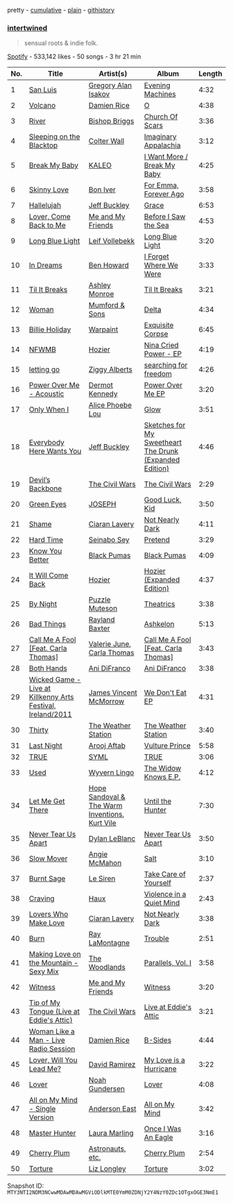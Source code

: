 pretty - [cumulative](/playlists/cumulative/37i9dQZF1DX1BGjF5N5O7F.md) - [plain](/playlists/plain/37i9dQZF1DX1BGjF5N5O7F) - [githistory](https://github.githistory.xyz/mackorone/spotify-playlist-archive/blob/main/playlists/plain/37i9dQZF1DX1BGjF5N5O7F)

### [intertwined](https://open.spotify.com/playlist/37i9dQZF1DX1BGjF5N5O7F)

> sensual roots & indie folk.

[Spotify](https://open.spotify.com/user/spotify) - 533,142 likes - 50 songs - 3 hr 21 min

| No. | Title | Artist(s) | Album | Length |
|---|---|---|---|---|
| 1 | [San Luis](https://open.spotify.com/track/7gDNQLV9cr8449LFrQbk5J) | [Gregory Alan Isakov](https://open.spotify.com/artist/5sXaGoRLSpd7VeyZrLkKwt) | [Evening Machines](https://open.spotify.com/album/5K7PZiOlAn8sxxhh0QTFuJ) | 4:32 |
| 2 | [Volcano](https://open.spotify.com/track/3AkxSspcYOvhWTkaMvqyaD) | [Damien Rice](https://open.spotify.com/artist/14r9dR01KeBLFfylVSKCZQ) | [O](https://open.spotify.com/album/6aHBpqM0YAMfYxfTBjfmk1) | 4:38 |
| 3 | [River](https://open.spotify.com/track/3mRLHiSHYtC8Hk7bzZdUs1) | [Bishop Briggs](https://open.spotify.com/artist/0yb46jwm7gqbZXVXZQ8Z1e) | [Church Of Scars](https://open.spotify.com/album/1TTxcgs3zEngN0EB56yXzY) | 3:36 |
| 4 | [Sleeping on the Blacktop](https://open.spotify.com/track/3Ozx6IrGdoQyAworJzvBDE) | [Colter Wall](https://open.spotify.com/artist/3xYXYzm9H3RzyQgBrYwIcx) | [Imaginary Appalachia](https://open.spotify.com/album/1widYgH6RNVOxnLOiVeihU) | 3:12 |
| 5 | [Break My Baby](https://open.spotify.com/track/5NnFkbEjahUGx5T3qxbNCW) | [KALEO](https://open.spotify.com/artist/7jdFEYD2LTYjfwxOdlVjmc) | [I Want More / Break My Baby](https://open.spotify.com/album/0zohDZP7J5cZe6cN5jjIaY) | 4:25 |
| 6 | [Skinny Love](https://open.spotify.com/track/3B3eOgLJSqPEA0RfboIQVM) | [Bon Iver](https://open.spotify.com/artist/4LEiUm1SRbFMgfqnQTwUbQ) | [For Emma, Forever Ago](https://open.spotify.com/album/7EJ0OT5ZqybXxcYRa6mccM) | 3:58 |
| 7 | [Hallelujah](https://open.spotify.com/track/3pRaLNL3b8x5uBOcsgvdqM) | [Jeff Buckley](https://open.spotify.com/artist/3nnQpaTvKb5jCQabZefACI) | [Grace](https://open.spotify.com/album/7yQtjAjhtNi76KRu05XWFS) | 6:53 |
| 8 | [Lover, Come Back to Me](https://open.spotify.com/track/6nwDqtfW4YeWH3tTnAixBo) | [Me and My Friends](https://open.spotify.com/artist/4KewrgdzmKzWiJT3Znotp3) | [Before I Saw the Sea](https://open.spotify.com/album/5zqTzS8QGo2sQLmh3JaiMp) | 4:53 |
| 9 | [Long Blue Light](https://open.spotify.com/track/3gaH1EhTC53WZeFRj3hGtp) | [Leif Vollebekk](https://open.spotify.com/artist/3jzXlBF2157k4exx7idecs) | [Long Blue Light](https://open.spotify.com/album/44nEv2ygRogxTn2EQUUVei) | 3:20 |
| 10 | [In Dreams](https://open.spotify.com/track/6yPuQr6vjZ7tJ4oq1PEXle) | [Ben Howard](https://open.spotify.com/artist/5schNIzWdI9gJ1QRK8SBnc) | [I Forget Where We Were](https://open.spotify.com/album/4WI3oFEsDiHU3I5xHz88sF) | 3:33 |
| 11 | [Til It Breaks](https://open.spotify.com/track/4sbqArnm1dCgLQiMF9vP9z) | [Ashley Monroe](https://open.spotify.com/artist/37BiX28I6pF104F92U1hDP) | [Til It Breaks](https://open.spotify.com/album/14EpUh3ciFNz8tYPyT09uC) | 3:21 |
| 12 | [Woman](https://open.spotify.com/track/3IlbpxM6lji2UsBL2VYIAn) | [Mumford & Sons](https://open.spotify.com/artist/3gd8FJtBJtkRxdfbTu19U2) | [Delta](https://open.spotify.com/album/4TgzPAmjhR2Qkh7P6lIRnH) | 4:34 |
| 13 | [Billie Holiday](https://open.spotify.com/track/1YVD5cqaERd5F5w4IA9yFY) | [Warpaint](https://open.spotify.com/artist/3AmgGrYHXqgbmZ2yKoIVzO) | [Exquisite Corpse](https://open.spotify.com/album/1q4RS7dbemCVtyW5msIErW) | 6:45 |
| 14 | [NFWMB](https://open.spotify.com/track/2iQYqdalv245vrCEM4W9N9) | [Hozier](https://open.spotify.com/artist/2FXC3k01G6Gw61bmprjgqS) | [Nina Cried Power \- EP](https://open.spotify.com/album/78o6vcPIRwoph8a3StqaTU) | 4:19 |
| 15 | [letting go](https://open.spotify.com/track/30a5DDL7xq347S143EoOPp) | [Ziggy Alberts](https://open.spotify.com/artist/6tuPdaFPIytg3l2f51L7Hw) | [searching for freedom](https://open.spotify.com/album/01Dk72C4YTgkEHQRzk0rHX) | 4:26 |
| 16 | [Power Over Me \- Acoustic](https://open.spotify.com/track/2E04ekeTRa6FsyK1twNZrL) | [Dermot Kennedy](https://open.spotify.com/artist/5KNNVgR6LBIABRIomyCwKJ) | [Power Over Me EP](https://open.spotify.com/album/0cXMRxSn0NE4CBitrQNo65) | 3:20 |
| 17 | [Only When I](https://open.spotify.com/track/0ZzElIB9iulNYwycFVPXdl) | [Alice Phoebe Lou](https://open.spotify.com/artist/03uMw43UVu9MsQCcHVSGjX) | [Glow](https://open.spotify.com/album/17bMGqdO2UxbHHgiE9mX6X) | 3:51 |
| 18 | [Everybody Here Wants You](https://open.spotify.com/track/2bcvooA6HEmVUneEGJnNZD) | [Jeff Buckley](https://open.spotify.com/artist/3nnQpaTvKb5jCQabZefACI) | [Sketches for My Sweetheart The Drunk \(Expanded Edition\)](https://open.spotify.com/album/5HDvIlBDfoHiugEXmYULng) | 4:46 |
| 19 | [Devil’s Backbone](https://open.spotify.com/track/1XTp9AoHDoCQMmMWH0ch8M) | [The Civil Wars](https://open.spotify.com/artist/6J7rw7NELJUCThPbAfyLIE) | [The Civil Wars](https://open.spotify.com/album/79FSQez4eiOFA4Kx8Bxgyy) | 2:29 |
| 20 | [Green Eyes](https://open.spotify.com/track/1FoCSrNyUVF00C8foohH2G) | [JOSEPH](https://open.spotify.com/artist/5Wfvw7rDz7HA6gE2z6QhqO) | [Good Luck, Kid](https://open.spotify.com/album/4Nz2TKH4snc8EZMhsMDjgi) | 3:50 |
| 21 | [Shame](https://open.spotify.com/track/1d39v4V4DmrrLiFX4DKHBv) | [Ciaran Lavery](https://open.spotify.com/artist/7zOuMHqRJ6YOMnCGpLfuTU) | [Not Nearly Dark](https://open.spotify.com/album/6kUNN69mPV5AxDEyypv6hB) | 4:11 |
| 22 | [Hard Time](https://open.spotify.com/track/3gFS9CKU70Wm7vAoA0O1uW) | [Seinabo Sey](https://open.spotify.com/artist/4X0v8sFoDZ6rIfkeOeVm2i) | [Pretend](https://open.spotify.com/album/7g2ZA4JCgG8Jxr67i23xlz) | 3:29 |
| 23 | [Know You Better](https://open.spotify.com/track/03Yo5FRYVfTB2EuiyOmHLe) | [Black Pumas](https://open.spotify.com/artist/6eU0jV2eEZ8XTM7EmlguK6) | [Black Pumas](https://open.spotify.com/album/4KJGypBUe7ANibtri1msUe) | 4:09 |
| 24 | [It Will Come Back](https://open.spotify.com/track/1iugFsBigGHtRwvFVDG9oo) | [Hozier](https://open.spotify.com/artist/2FXC3k01G6Gw61bmprjgqS) | [Hozier \(Expanded Edition\)](https://open.spotify.com/album/4Pv7m8D82A1Xun7xNCKZjJ) | 4:37 |
| 25 | [By Night](https://open.spotify.com/track/2HiVLVR0RrcjQagWwuiwob) | [Puzzle Muteson](https://open.spotify.com/artist/3PkGkJmTotXKubtTksWboK) | [Theatrics](https://open.spotify.com/album/51EBcEd7bGD96iR6yXtYRC) | 3:38 |
| 26 | [Bad Things](https://open.spotify.com/track/6FR7CxgunBBN1jYJxsX8uZ) | [Rayland Baxter](https://open.spotify.com/artist/251UrhgNbMr15NLzQ2KyKq) | [Ashkelon](https://open.spotify.com/album/2JZRyLhDpddo6XUwtb2ZJA) | 5:13 |
| 27 | [Call Me A Fool \[Feat\. Carla Thomas\]](https://open.spotify.com/track/3kuHcdkHwdnxSOFrPiHkoj) | [Valerie June](https://open.spotify.com/artist/4QZdOCb3UacKbQ1ybDFAKM), [Carla Thomas](https://open.spotify.com/artist/1QAGLCom3FHTTiuRFsjzOj) | [Call Me A Fool \[Feat\. Carla Thomas\]](https://open.spotify.com/album/0pSxVdyHM0NrcDQtCIU8Xl) | 3:43 |
| 28 | [Both Hands](https://open.spotify.com/track/1pQhpD3hn0IBcY2sDdjIdg) | [Ani DiFranco](https://open.spotify.com/artist/0AiTwNtYX8m4uhfU7rJ8RD) | [Ani DiFranco](https://open.spotify.com/album/0831E4Cmgg52SYn6TEuw3K) | 3:38 |
| 29 | [Wicked Game \- Live at Killkenny Arts Festival, Ireland/2011](https://open.spotify.com/track/77mT8LF6gDOLZNOjUhmwfV) | [James Vincent McMorrow](https://open.spotify.com/artist/7FDlvgcodNfC0IBdWevl4u) | [We Don't Eat EP](https://open.spotify.com/album/0wk8Gzx0HhV71P4IpYFsEy) | 4:31 |
| 30 | [Thirty](https://open.spotify.com/track/2TQXJmPwCgmIXpAtz9dyCI) | [The Weather Station](https://open.spotify.com/artist/39ZEMGRv3pIYTYKEhr4Abu) | [The Weather Station](https://open.spotify.com/album/31zbZWJ5o51IijJaVjZDOQ) | 3:40 |
| 31 | [Last Night](https://open.spotify.com/track/3OBkjktMqs7QJ6dOUPWTji) | [Arooj Aftab](https://open.spotify.com/artist/00JAfwtx5gNiiqyor88Dr5) | [Vulture Prince](https://open.spotify.com/album/6HrBTi1F76h7mJuQDHEijH) | 5:58 |
| 32 | [TRUE](https://open.spotify.com/track/4Cz2tFaDnb08uKHumBdYzu) | [SYML](https://open.spotify.com/artist/6AyATGg7mDgBlZ4N5uNog0) | [TRUE](https://open.spotify.com/album/2sw2jwyFml3Ola4RO3by8v) | 3:06 |
| 33 | [Used](https://open.spotify.com/track/6QaBosEz0XcT3YuMYeTI1y) | [Wyvern Lingo](https://open.spotify.com/artist/7etzKNDxaZ1LefgbGrexsN) | [The Widow Knows E.P.](https://open.spotify.com/album/548WnictHrfJKj2u6tXqFe) | 4:12 |
| 34 | [Let Me Get There](https://open.spotify.com/track/51JNZr0bBwOMFoSnB2oDNv) | [Hope Sandoval & The Warm Inventions](https://open.spotify.com/artist/38u18VoGaIwVeSyVoA0eU5), [Kurt Vile](https://open.spotify.com/artist/5gspAQIAH8nJUrMYgXjCJ2) | [Until the Hunter](https://open.spotify.com/album/72uDE3xlSwejX3iYZqWTWU) | 7:30 |
| 35 | [Never Tear Us Apart](https://open.spotify.com/track/5LfyeUdF28bljfTmVmD7gm) | [Dylan LeBlanc](https://open.spotify.com/artist/60rNO7ymhlxcYxrdkDYq1k) | [Never Tear Us Apart](https://open.spotify.com/album/7jLRehwciXcJKo5IYeii8k) | 3:50 |
| 36 | [Slow Mover](https://open.spotify.com/track/2lfr66vjbblfcA12mv0O9P) | [Angie McMahon](https://open.spotify.com/artist/574ERIqzZ5yZU9JhIf3Ysf) | [Salt](https://open.spotify.com/album/2ALvcYeRWEyQ5CMh0OtMcY) | 3:10 |
| 37 | [Burnt Sage](https://open.spotify.com/track/3NX56nHlZ4TwoZzaUW0dgz) | [Le Siren](https://open.spotify.com/artist/2S3JqbYUGXlM10ljtBH1wC) | [Take Care of Yourself](https://open.spotify.com/album/1ga17JiadIfEdU2atHyimo) | 2:37 |
| 38 | [Craving](https://open.spotify.com/track/2MlzYSDQbg3K2FtfnDI4Nc) | [Haux](https://open.spotify.com/artist/1ifC4znYCvmMSJ0rght5JS) | [Violence in a Quiet Mind](https://open.spotify.com/album/12p8Tpkhv5tbW99wzGjP4D) | 2:43 |
| 39 | [Lovers Who Make Love](https://open.spotify.com/track/07TynTJvMsM19UHI121q5l) | [Ciaran Lavery](https://open.spotify.com/artist/7zOuMHqRJ6YOMnCGpLfuTU) | [Not Nearly Dark](https://open.spotify.com/album/6kUNN69mPV5AxDEyypv6hB) | 3:38 |
| 40 | [Burn](https://open.spotify.com/track/3ESjXFvI5GUNFoCCg30u5s) | [Ray LaMontagne](https://open.spotify.com/artist/6DoH7ywD5BcQvjloe9OcIj) | [Trouble](https://open.spotify.com/album/2DQHgaOMVOs2OKLaksiMx9) | 2:51 |
| 41 | [Making Love on the Mountain \- Sexy Mix](https://open.spotify.com/track/7aFHFN6cvjgKEUGF1SMA8I) | [The Woodlands](https://open.spotify.com/artist/3uitNL8cJAFwhKlDO762Gx) | [Parallels, Vol\. I](https://open.spotify.com/album/08u46C6UbLfQYhk1lMWmkf) | 3:58 |
| 42 | [Witness](https://open.spotify.com/track/0gyF4C5bQduO9Qd1EgTupN) | [Me and My Friends](https://open.spotify.com/artist/4KewrgdzmKzWiJT3Znotp3) | [Witness](https://open.spotify.com/album/46tFc3Dh5NrobyPI6Rq4hJ) | 3:20 |
| 43 | [Tip of My Tongue \(Live at Eddie's Attic\)](https://open.spotify.com/track/3bGJ53wSgjTPCQIRalZSTd) | [The Civil Wars](https://open.spotify.com/artist/6J7rw7NELJUCThPbAfyLIE) | [Live at Eddie's Attic](https://open.spotify.com/album/40LvDRa8e5cdgUFsKgSUzq) | 3:21 |
| 44 | [Woman Like a Man \- Live Radio Session](https://open.spotify.com/track/0GpRh3J3gI1esWn9gDWnyY) | [Damien Rice](https://open.spotify.com/artist/14r9dR01KeBLFfylVSKCZQ) | [B\-Sides](https://open.spotify.com/album/3nvaY45C0yn3jIZc2W4VoA) | 4:44 |
| 45 | [Lover, Will You Lead Me?](https://open.spotify.com/track/4be0nVpVfrtteirTMjUMxG) | [David Ramirez](https://open.spotify.com/artist/4MBIFx8pthemIVuEJSgAxb) | [My Love is a Hurricane](https://open.spotify.com/album/1Lq5LGBs2UXG7TN337lJnJ) | 3:22 |
| 46 | [Lover](https://open.spotify.com/track/6ao9rdyJfzGXatb3at455T) | [Noah Gundersen](https://open.spotify.com/artist/34482S5nfxR441wcnVfrHi) | [Lover](https://open.spotify.com/album/3RfoIT2yvfZF9TFOMbmrIv) | 4:08 |
| 47 | [All on My Mind \- Single Version](https://open.spotify.com/track/7LJDzkXrC6bKthURJ1I4pL) | [Anderson East](https://open.spotify.com/artist/5q6z6GTth6lMbL9I8CAgby) | [All on My Mind](https://open.spotify.com/album/6O0hXBm4fljPUez3tFSLJj) | 3:42 |
| 48 | [Master Hunter](https://open.spotify.com/track/2OqnctQz4VZpk8wcb9TPp4) | [Laura Marling](https://open.spotify.com/artist/7B2edU3Q7btJoNsoHCNohM) | [Once I Was An Eagle](https://open.spotify.com/album/35He6RuwS8C2KjG067Gobl) | 3:16 |
| 49 | [Cherry Plum](https://open.spotify.com/track/2xdg9F0iwnupD9LMowLl8I) | [Astronauts, etc.](https://open.spotify.com/artist/2CXaub1yYrSk6ruDtOx6LZ) | [Cherry Plum](https://open.spotify.com/album/5Sojt1gA3COWCx7xxSgtyh) | 2:54 |
| 50 | [Torture](https://open.spotify.com/track/55QFFGguYCPpOXQveiaEPA) | [Liz Longley](https://open.spotify.com/artist/1qImAIy1ZVCgR5KD88QXkr) | [Torture](https://open.spotify.com/album/4YINaOhKmkGdBsrod5ipfN) | 3:02 |

Snapshot ID: `MTY3NTI2NDM3NCwwMDAwMDAwMGViODlkMTE0YmM0ZDNjY2Y4NzY0ZDc1OTgxOGE3NmE1`
